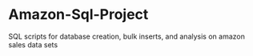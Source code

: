 # Amazon-Sql-Project
SQL scripts for database creation, bulk inserts, and analysis on amazon sales data sets
